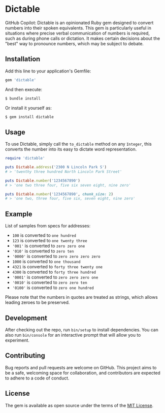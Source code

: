 # Dictable

GitHub Copilot: Dictable is an opinionated Ruby gem designed to convert numbers into their spoken equivalents. This gem is particularly useful in situations where precise verbal communication of numbers is required, such as during phone calls or dictation. It makes certain decisions about the "best" way to pronounce numbers, which may be subject to debate.

## Installation

Add this line to your application's Gemfile:

```ruby
gem 'dictable'
```

And then execute:

```bash
$ bundle install
```

Or install it yourself as:

```bash
$ gem install dictable
```

## Usage

To use Dictable, simply call the `to_dictable` method on any `Integer`, this converts the number into its easy to dictate word representation.

```ruby
require 'dictable'

puts Dictable.address('2300 N Lincoln Park S')
# > 'twenthy three hundred North Lincoln Park Street'

puts Dictable.number('1234567890')
# > 'one two three four, five six seven eight, nine zero'

puts Dictable.number('1234567890', chunk_size: 2)
# > 'one two, three four, five six, seven eight, nine zero'

```

## Example
List of samples from specs for addresses:

- `100` is converted to `one hundred`
- `123` is converted to `one twenty three`
- `'001'` is converted to `zero zero one`
- `'010'` is converted to `zero ten`
- `'0000'` is converted to `zero zero zero zero`
- `1000` is converted to `one thousand`
- `4321` is converted to `forty three twenty one`
- `4300` is converted to `forty three hundred`
- `'0001'` is converted to `zero zero zero one`
- `'0010'` is converted to `zero zero ten`
- `'0100'` is converted to `zero one hundred`

Please note that the numbers in quotes are treated as strings, which allows leading zeroes to be preserved.

## Development

After checking out the repo, run `bin/setup` to install dependencies. You can also run `bin/console` for an interactive prompt that will allow you to experiment.

## Contributing

Bug reports and pull requests are welcome on GitHub. This project aims to be a safe, welcoming space for collaboration, and contributors are expected to adhere to a code of conduct.

## License

The gem is available as open source under the terms of the [MIT License](https://opensource.org/licenses/MIT).

